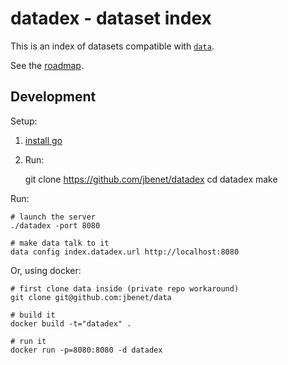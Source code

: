 # datadex - dataset index

This is an index of datasets compatible with
[`data`](http://github.com/jbenet/data).


See the [roadmap](dev/roadmap.md).

## Development

Setup:

1. [install go](http://golang.org/doc/install)
2. Run:

    git clone https://github.com/jbenet/datadex
    cd datadex
    make

Run:

    # launch the server
    ./datadex -port 8080

    # make data talk to it
    data config index.datadex.url http://localhost:8080


Or, using docker:

    # first clone data inside (private repo workaround)
    git clone git@github.com:jbenet/data

    # build it
    docker build -t="datadex" .

    # run it
    docker run -p=8080:8080 -d datadex
